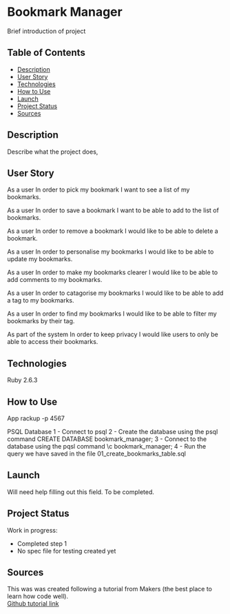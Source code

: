 # Bookmark Manager

Brief introduction of project

## Table of Contents

* [Description](#description)
* [User Story](#user_story)
* [Technologies](#technologies)
* [How to Use](#how_to_use)
* [Launch](#launch)
* [Project Status](#project-status)
* [Sources](#sources)

## Description

Describe what the project does, 

## User Story

As a user
In order to pick my bookmark
I want to see a list of my bookmarks.

As a user
In order to save a bookmark
I want to be able to add to the list of bookmarks.

As a user
In order to remove a bookmark
I would like to be able to delete a bookmark.

As a user
In order to personalise my bookmarks
I would like to be able to update my bookmarks.

As a user
In order to make my bookmarks clearer
I would like to be able to add comments to my bookmarks.

As a user
In order to catagorise my bookmarks
I would like to be able to add a tag to my bookmarks.

As a user
In order to find my bookmarks
I would like to be able to filter my bookmarks by their tag.

As part of the system
In order to keep privacy
I would like users to only be able to access their bookmarks.



## Technologies

Ruby 2.6.3

## How to Use

App
rackup -p 4567 

PSQL Database
1 - Connect to psql
2 - Create the database using the psql command CREATE DATABASE bookmark_manager;
3 - Connect to the database using the pqsl command \c bookmark_manager;
4 - Run the query we have saved in the file 01_create_bookmarks_table.sql

## Launch

Will need help filling out this field. To be completed.

## Project Status

Work in progress:

* Completed step 1
* No spec file for testing created yet

## Sources

This was was created following a tutorial from Makers (the best place to learn how code well).  
[Github tutorial link](https://github.com/makersacademy/course/blob/master/bookmark_manager/00_challenge_map.md)